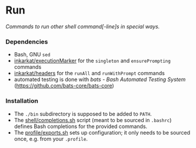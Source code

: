 # Run

_Commands to run other shell command[-line]s in special ways._

### Dependencies

* Bash, GNU `sed`
* [inkarkat/executionMarker](https://github.com/inkarkat/executionMarker) for the `singleton` and `ensurePrompting` commands
* [inkarkat/headers](https://github.com/inkarkat/headers) for the `runAll` and `runWithPrompt` commands
* automated testing is done with _bats - Bash Automated Testing System_ (https://github.com/bats-core/bats-core)

### Installation

* The `./bin` subdirectory is supposed to be added to `PATH`.
* The [shell/completions.sh](shell/completions.sh) script (meant to be sourced in `.bashrc`) defines Bash completions for the provided commands.
* The [profile/exports.sh](profile/exports.sh) sets up configuration; it only needs to be sourced once, e.g. from your `.profile`.
